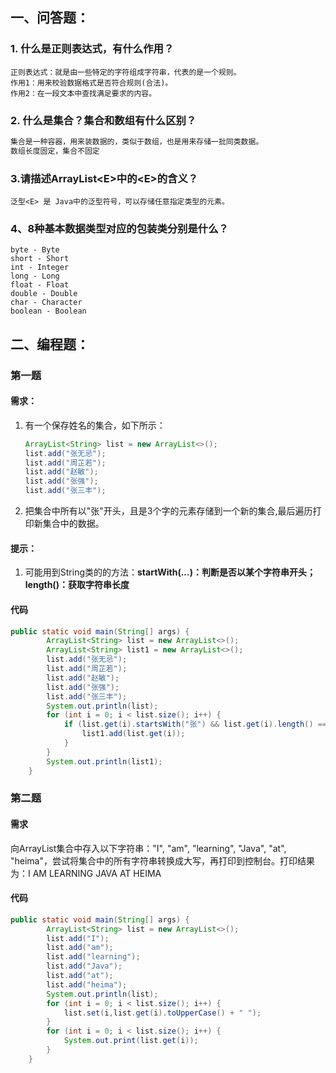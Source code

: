 ## 一、问答题：

### 1. 什么是正则表达式，有什么作用？

```
正则表达式：就是由一些特定的字符组成字符串，代表的是一个规则。
作用1：用来校验数据格式是否符合规则(合法)。
作用2：在一段文本中查找满足要求的内容。

```

### 2. 什么是集合？集合和数组有什么区别？

~~~java
集合是一种容器，用来装数据的，类似于数组，也是用来存储一批同类数据。
数组长度固定，集合不固定
~~~

### 3.请描述ArrayList\<E>中的\<E>的含义？

```
泛型<E> 是 Java中的泛型符号，可以存储任意指定类型的元素。
```

### 4、8种基本数据类型对应的包装类分别是什么？

``` 
byte - Byte
short - Short
int - Integer
long - Long
float - Float
double - Double
char - Character
boolean - Boolean
```



## 二、编程题：

### 第一题

#### 需求：

1. 有一个保存姓名的集合，如下所示：

   ```java
   ArrayList<String> list = new ArrayList<>();
   list.add("张无忌");
   list.add("周芷若");
   list.add("赵敏");
   list.add("张强");
   list.add("张三丰");
   ```

2. 把集合中所有以"张"开头，且是3个字的元素存储到一个新的集合,最后遍历打印新集合中的数据。

#### 提示：

1. 可能用到String类的的方法：**startWith(...)：判断是否以某个字符串开头；length()：获取字符串长度**

#### 代码

```java
public static void main(String[] args) {
        ArrayList<String> list = new ArrayList<>();
        ArrayList<String> list1 = new ArrayList<>();
        list.add("张无忌");
        list.add("周芷若");
        list.add("赵敏");
        list.add("张强");
        list.add("张三丰");
        System.out.println(list);
        for (int i = 0; i < list.size(); i++) {
            if (list.get(i).startsWith("张") && list.get(i).length() == 3) {
                list1.add(list.get(i));
            }
        }
        System.out.println(list1);
    }
```

### 第二题

#### 需求

向ArrayList集合中存入以下字符串："I", "am", "learning", "Java", "at", "heima"，尝试将集合中的所有字符串转换成大写，再打印到控制台。打印结果为：I AM LEARNING JAVA AT HEIMA

#### 代码

~~~java
public static void main(String[] args) {
        ArrayList<String> list = new ArrayList<>();
        list.add("I");
        list.add("am");
        list.add("learning");
        list.add("Java");
        list.add("at");
        list.add("heima");
        System.out.println(list);
        for (int i = 0; i < list.size(); i++) {
            list.set(i,list.get(i).toUpperCase() + " ");
        }
        for (int i = 0; i < list.size(); i++) {
            System.out.print(list.get(i));
        }
    }
~~~





